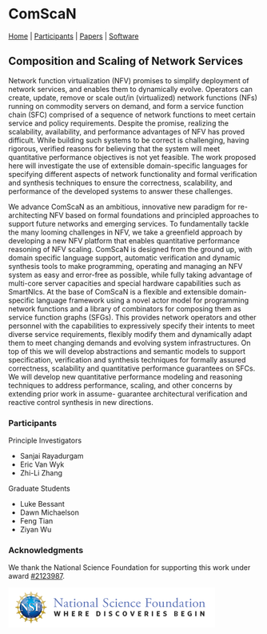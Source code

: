 # ComScaN

[Home](README.md) | [Participants](participants.md) | [Papers](papers.md) | [Software](software.md)

## Composition and Scaling of Network Services

Network function virtualization (NFV) promises to simplify deployment
of network services, and enables them to dynamically evolve. Operators
can create, update, remove or scale out/in (virtualized) network
functions (NFs) running on commodity servers on demand, and form a
service function chain (SFC) comprised of a sequence of network
functions to meet certain service and policy requirements. Despite the
promise, realizing the scalability, availability, and performance
advantages of NFV has proved difficult. While building such systems to
be correct is challenging, having rigorous, verified reasons for
believing that the system will meet quantitative performance
objectives is not yet feasible. The work proposed here will
investigate the use of extensible domain-specific languages for
specifying different aspects of network functionality and formal
verification and synthesis techniques to ensure the correctness,
scalability, and performance of the developed systems to answer these
challenges. 

We advance ComScaN as an ambitious, innovative new paradigm for
re-architecting NFV based on formal foundations and principled
approaches to support future networks and emerging services. To
fundamentally tackle the many looming challenges in NFV, we take a
greenfield approach by developing a new NFV platform that enables
quantitative performance reasoning of NFV scaling. ComScaN is designed
from the ground up, with domain specific language support, automatic
verification and dynamic synthesis tools to make programming,
operating and managing an NFV system as easy and error-free as
possible, while fully taking advantage of multi-core server capacities
and special hardware capabilities such as SmartNIcs. At the base of
ComScaN is a flexible and extensible domain-specific language
framework using a novel actor model for programming network functions
and a library of combinators for composing them as service function
graphs (SFGs). This provides network operators and other personnel
with the capabilities to expressively specify their intents to meet
diverse service requirements, flexibly modify them and dynamically
adapt them to meet changing demands and evolving system
infrastructures. On top of this we will develop abstractions and
semantic models to support specification, verification and synthesis
techniques for formally assured correctness, scalability and
quantitative performance guarantees on SFCs. We will develop new
quantitative performance modeling and reasoning techniques to address
performance, scaling, and other concerns by extending prior work in
assume- guarantee architectural verification and reactive control
synthesis in new directions.

### Participants

Principle Investigators
- Sanjai Rayadurgam
- Eric Van Wyk
- Zhi-Li Zhang

Graduate Students
- Luke Bessant
- Dawn Michaelson
- Feng Tian
- Ziyan Wu

### Acknowledgments

We thank the National Science Foundation for supporting this work
under award [#2123987](https://www.nsf.gov/awardsearch/showAward?AWD_ID=2123987&HistoricalAwards=false).

![NSF](nsf-logo.gif)

